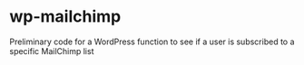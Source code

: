 # wp-mailchimp
Preliminary code for a WordPress function to see if a user is subscribed to a specific MailChimp list
